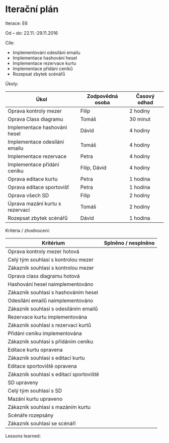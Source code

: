 
<h1>Iterační plán</h1>
Iterace: E6 

Od – do: 22.11.-29.11.2016


Cíle:
- Implementování odesílání emailu
- Implementace hashování hesel
- Implementace rezervace kurtu
- Implementace přidání ceníků
- Rozepsat zbytek scénářů


Úkoly:

|Úkol|	Zodpovědná osoba|	Časový odhad|
|---|---|---|
|Oprava kontroly mezer|Filip|2 hodiny|
|Oprava Class diagramu|Tomáš|30 minut|
|Implementace hashování hesel|Dávid|4 hodiny|
|Implementace odesílání emailu|Tomáš|4 hodiny|
|Implementace rezervace|Petra|4 hodiny|
|Implementace přidání ceníku|Filip, Dávid|4 hodiny|
|Oprava editace kurtu|Petra|1 hodina|
|Oprava editace sportovišť|Petra|1 hodina|
|Oprava všech SD|Filip|2 hodiny|
|Úprava mazání kurtu s rezervací|Tomáš|2 hodiny|
|Rozepsat zbytek scénářů|Dávid|1 hodina|

Kritéria / zhodnocení:

|Kritérium	|Splněno / nesplněno|
|---|---|
|Oprava kontroly mezer hotová||
|Celý tým souhlasí s kontrolou mezer||
|Zákazník souhlasí s kontrolou mezer||
|Oprava class diagramu hotová||
|Hashování hesel naimplementováno||
|Zákazník souhlasí s hashováním hesel||
|Odesílání emailů naimplementováno||
|Zákazník souhlasí s odesíláním emailů||
|Rezervace kurtu implementována||
|Zákazník souhlasí s rezervací kurtů||
|Přidání ceníku implementována||
|Zákazník souhlasí s přidáním ceníku||
|Editace kurtu opravena||
|Zákazník souhlasí s editací kurtu||
|Editace sportoviště opravena||
|Zákazník souhlasí s editací sportoviště||
|SD upraveny||
|Celý tým souhlasí s SD||
|Mazání kurtu upraveno||
|Zákazník souhlasí s mazáním kurtu||
|Scénáře rozepsány||
|Zákazník souhlasí se scénáři||



Lessons learned:

